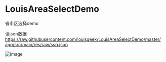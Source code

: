 # LouisAreaSelectDemo
省市区选择demo

读json数据  https://raw.githubusercontent.com/louisgeek/LouisAreaSelectDemo/master/app/src/main/res/raw/ssq.json


![image](https://raw.githubusercontent.com/louisgeek/LouisAreaSelectDemo/master/screenshots/screenshot.png)
